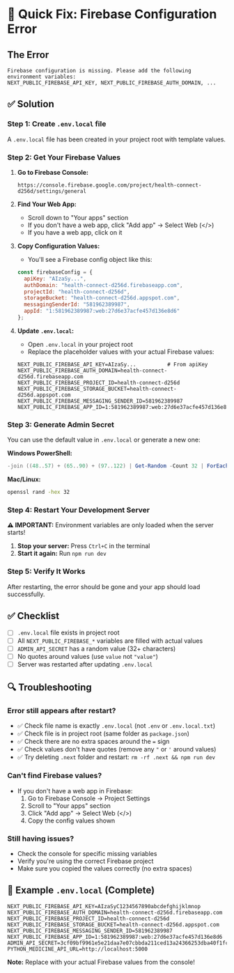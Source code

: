# 🔧 Quick Fix: Firebase Configuration Error

## The Error
```
Firebase configuration is missing. Please add the following environment variables:
NEXT_PUBLIC_FIREBASE_API_KEY, NEXT_PUBLIC_FIREBASE_AUTH_DOMAIN, ...
```

## ✅ Solution

### Step 1: Create `.env.local` file

A `.env.local` file has been created in your project root with template values.

### Step 2: Get Your Firebase Values

1. **Go to Firebase Console:**
   ```
   https://console.firebase.google.com/project/health-connect-d256d/settings/general
   ```

2. **Find Your Web App:**
   - Scroll down to "Your apps" section
   - If you don't have a web app, click "Add app" → Select Web (</>)
   - If you have a web app, click on it

3. **Copy Configuration Values:**
   - You'll see a Firebase config object like this:
   ```javascript
   const firebaseConfig = {
     apiKey: "AIzaSy...",
     authDomain: "health-connect-d256d.firebaseapp.com",
     projectId: "health-connect-d256d",
     storageBucket: "health-connect-d256d.appspot.com",
     messagingSenderId: "581962389987",
     appId: "1:581962389987:web:27d6e37acfe457d136e8d6"
   };
   ```

4. **Update `.env.local`:**
   - Open `.env.local` in your project root
   - Replace the placeholder values with your actual Firebase values:
   
   ```env
   NEXT_PUBLIC_FIREBASE_API_KEY=AIzaSy...          # From apiKey
   NEXT_PUBLIC_FIREBASE_AUTH_DOMAIN=health-connect-d256d.firebaseapp.com
   NEXT_PUBLIC_FIREBASE_PROJECT_ID=health-connect-d256d
   NEXT_PUBLIC_FIREBASE_STORAGE_BUCKET=health-connect-d256d.appspot.com
   NEXT_PUBLIC_FIREBASE_MESSAGING_SENDER_ID=581962389987
   NEXT_PUBLIC_FIREBASE_APP_ID=1:581962389987:web:27d6e37acfe457d136e8d6
   ```

### Step 3: Generate Admin Secret

You can use the default value in `.env.local` or generate a new one:

**Windows PowerShell:**
```powershell
-join ((48..57) + (65..90) + (97..122) | Get-Random -Count 32 | ForEach-Object {[char]$_})
```

**Mac/Linux:**
```bash
openssl rand -hex 32
```

### Step 4: Restart Your Development Server

**⚠️ IMPORTANT:** Environment variables are only loaded when the server starts!

1. **Stop your server:** Press `Ctrl+C` in the terminal
2. **Start it again:** Run `npm run dev`

### Step 5: Verify It Works

After restarting, the error should be gone and your app should load successfully.

## ✅ Checklist

- [ ] `.env.local` file exists in project root
- [ ] All `NEXT_PUBLIC_FIREBASE_*` variables are filled with actual values
- [ ] `ADMIN_API_SECRET` has a random value (32+ characters)
- [ ] No quotes around values (use `value` not `"value"`)
- [ ] Server was restarted after updating `.env.local`

## 🔍 Troubleshooting

### Error still appears after restart?
- ✅ Check file name is exactly `.env.local` (not `.env` or `.env.local.txt`)
- ✅ Check file is in project root (same folder as `package.json`)
- ✅ Check there are no extra spaces around the `=` sign
- ✅ Check values don't have quotes (remove any `"` or `'` around values)
- ✅ Try deleting `.next` folder and restart: `rm -rf .next && npm run dev`

### Can't find Firebase values?
- If you don't have a web app in Firebase:
  1. Go to Firebase Console → Project Settings
  2. Scroll to "Your apps" section
  3. Click "Add app" → Select Web (</>)
  4. Copy the config values shown

### Still having issues?
- Check the console for specific missing variables
- Verify you're using the correct Firebase project
- Make sure you copied the values correctly (no extra spaces)

## 📝 Example `.env.local` (Complete)

```env
NEXT_PUBLIC_FIREBASE_API_KEY=AIzaSyC1234567890abcdefghijklmnop
NEXT_PUBLIC_FIREBASE_AUTH_DOMAIN=health-connect-d256d.firebaseapp.com
NEXT_PUBLIC_FIREBASE_PROJECT_ID=health-connect-d256d
NEXT_PUBLIC_FIREBASE_STORAGE_BUCKET=health-connect-d256d.appspot.com
NEXT_PUBLIC_FIREBASE_MESSAGING_SENDER_ID=581962389987
NEXT_PUBLIC_FIREBASE_APP_ID=1:581962389987:web:27d6e37acfe457d136e8d6
ADMIN_API_SECRET=3cf09bf9961e5e21daa7e07cbbda211ced13a24366253dba40f1fcc9cc0f0f89
PYTHON_MEDICINE_API_URL=http://localhost:5000
```

**Note:** Replace with your actual Firebase values from the console!


